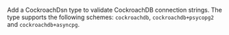 Add a CockroachDsn type to validate CockroachDB connection strings. The type
supports the following schemes: `cockroachdb`, `cockroachdb+psycopg2` and `cockroachdb+asyncpg`.
